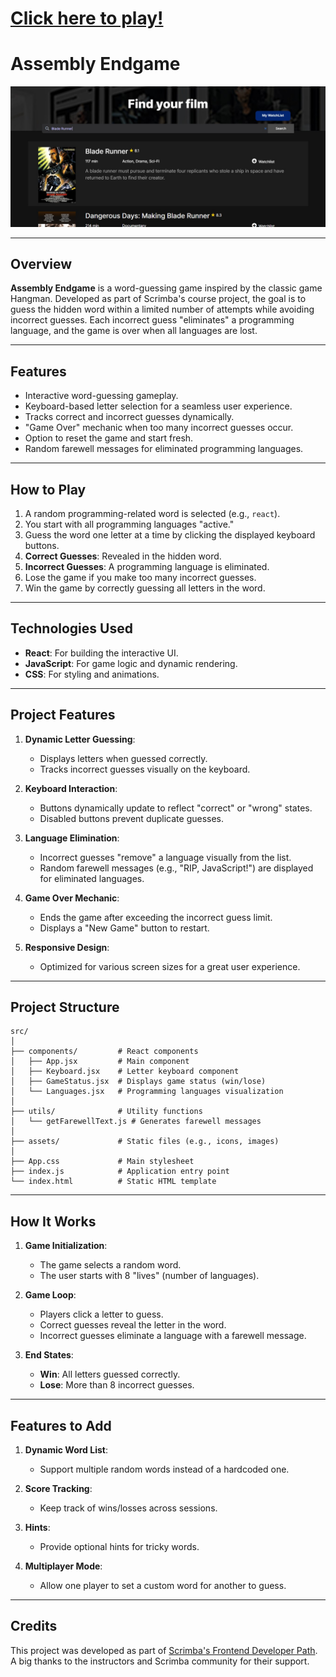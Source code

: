 # [Click here to play!](https://chris-endgame.netlify.app/)

# Assembly Endgame


![image](https://github.com/chrisedeson/scrimba-homework/blob/main/movie_watchlist/images/movie-watchlist.jpg?raw=true)

---

## Overview

**Assembly Endgame** is a word-guessing game inspired by the classic game Hangman. Developed as part of Scrimba's course project, the goal is to guess the hidden word within a limited number of attempts while avoiding incorrect guesses. Each incorrect guess "eliminates" a programming language, and the game is over when all languages are lost.

---

## Features

- Interactive word-guessing gameplay.
- Keyboard-based letter selection for a seamless user experience.
- Tracks correct and incorrect guesses dynamically.
- "Game Over" mechanic when too many incorrect guesses occur.
- Option to reset the game and start fresh.
- Random farewell messages for eliminated programming languages.

---

## How to Play

1. A random programming-related word is selected (e.g., `react`).
2. You start with all programming languages "active."
3. Guess the word one letter at a time by clicking the displayed keyboard buttons.
4. **Correct Guesses**: Revealed in the hidden word.
5. **Incorrect Guesses**: A programming language is eliminated.
6. Lose the game if you make too many incorrect guesses.
7. Win the game by correctly guessing all letters in the word.

---

## Technologies Used

- **React**: For building the interactive UI.
- **JavaScript**: For game logic and dynamic rendering.
- **CSS**: For styling and animations.

---

## Project Features

1. **Dynamic Letter Guessing**:
   - Displays letters when guessed correctly.
   - Tracks incorrect guesses visually on the keyboard.

2. **Keyboard Interaction**:
   - Buttons dynamically update to reflect "correct" or "wrong" states.
   - Disabled buttons prevent duplicate guesses.

3. **Language Elimination**:
   - Incorrect guesses "remove" a language visually from the list.
   - Random farewell messages (e.g., "RIP, JavaScript!") are displayed for eliminated languages.

4. **Game Over Mechanic**:
   - Ends the game after exceeding the incorrect guess limit.
   - Displays a "New Game" button to restart.

5. **Responsive Design**:
   - Optimized for various screen sizes for a great user experience.

---

## Project Structure

```
src/
│
├── components/         # React components
│   ├── App.jsx         # Main component
│   ├── Keyboard.jsx    # Letter keyboard component
│   ├── GameStatus.jsx  # Displays game status (win/lose)
│   └── Languages.jsx   # Programming languages visualization
│
├── utils/              # Utility functions
│   └── getFarewellText.js # Generates farewell messages
│
├── assets/             # Static files (e.g., icons, images)
│
├── App.css             # Main stylesheet
├── index.js            # Application entry point
└── index.html          # Static HTML template
```

---

## How It Works

1. **Game Initialization**:
   - The game selects a random word.
   - The user starts with 8 "lives" (number of languages).

2. **Game Loop**:
   - Players click a letter to guess.
   - Correct guesses reveal the letter in the word.
   - Incorrect guesses eliminate a language with a farewell message.

3. **End States**:
   - **Win**: All letters guessed correctly.
   - **Lose**: More than 8 incorrect guesses.

---

## Features to Add

1. **Dynamic Word List**:
   - Support multiple random words instead of a hardcoded one.

2. **Score Tracking**:
   - Keep track of wins/losses across sessions.

3. **Hints**:
   - Provide optional hints for tricky words.

4. **Multiplayer Mode**:
   - Allow one player to set a custom word for another to guess.

---

## Credits

This project was developed as part of [Scrimba's Frontend Developer Path](https://scrimba.com). A big thanks to the instructors and Scrimba community for their support.
